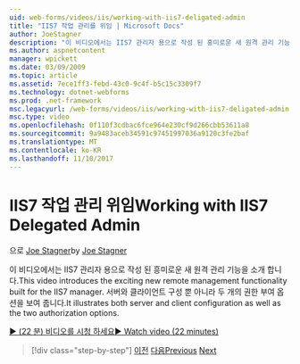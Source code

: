 ```yaml
---
uid: web-forms/videos/iis/working-with-iis7-deligated-admin
title: "IIS7 작업 관리를 위임 | Microsoft Docs"
author: JoeStagner
description: "이 비디오에서는 IIS7 관리자 용으로 작성 된 흥미로운 새 원격 관리 기능을 소개 합니다. 시작으로 서버와 클라이언트 구성 보여 줍니다."
ms.author: aspnetcontent
manager: wpickett
ms.date: 03/09/2009
ms.topic: article
ms.assetid: 7ece1ff3-febd-43c0-9c4f-b5c15c3309f7
ms.technology: dotnet-webforms
ms.prod: .net-framework
msc.legacyurl: /web-forms/videos/iis/working-with-iis7-deligated-admin
msc.type: video
ms.openlocfilehash: 0f110f3cdbac6fce964e230cf9d266cbb53611a8
ms.sourcegitcommit: 9a9483aceb34591c97451997036a9120c3fe2baf
ms.translationtype: MT
ms.contentlocale: ko-KR
ms.lasthandoff: 11/10/2017
---
```

<a name="working-with-iis7-delegated-admin"></a><span data-ttu-id="a5e3d-104">IIS7 작업 관리 위임</span><span class="sxs-lookup"><span data-stu-id="a5e3d-104">Working with IIS7 Delegated Admin</span></span>
====================
<span data-ttu-id="a5e3d-105">으로 [Joe Stagner](https://github.com/JoeStagner)</span><span class="sxs-lookup"><span data-stu-id="a5e3d-105">by [Joe Stagner](https://github.com/JoeStagner)</span></span>

<span data-ttu-id="a5e3d-106">이 비디오에서는 IIS7 관리자 용으로 작성 된 흥미로운 새 원격 관리 기능을 소개 합니다.</span><span class="sxs-lookup"><span data-stu-id="a5e3d-106">This video introduces the exciting new remote management functionality built for the IIS7 manager.</span></span> <span data-ttu-id="a5e3d-107">서버와 클라이언트 구성 뿐 아니라 두 개의 권한 부여 옵션을 보여 줍니다.</span><span class="sxs-lookup"><span data-stu-id="a5e3d-107">It illustrates both server and client configuration as well as the two authorization options.</span></span>

[<span data-ttu-id="a5e3d-108">&#9654; (22 분) 비디오를 시청 하세요</span><span class="sxs-lookup"><span data-stu-id="a5e3d-108">&#9654; Watch video (22 minutes)</span></span>](https://channel9.msdn.com/Blogs/ASP-NET-Site-Videos/working-with-iis7-deligated-admin)

>[!div class="step-by-step"]
<span data-ttu-id="a5e3d-109">[이전](developing-and-deploying-in-a-shared-hosting.md)
[다음](feature-specific-delegated-management.md)</span><span class="sxs-lookup"><span data-stu-id="a5e3d-109">[Previous](developing-and-deploying-in-a-shared-hosting.md)
[Next](feature-specific-delegated-management.md)</span></span>
